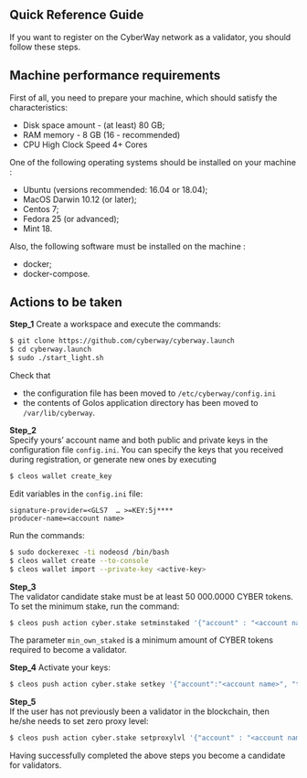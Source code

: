 
## Quick Reference Guide

If you want to register on the CyberWay network as a validator, you should follow these steps.

## Machine performance requirements

First of all, you need to prepare your machine, which should satisfy the characteristics:
  * Disk space amount - (at least) 80 GB;
  * RAM memory - 8 GB (16 - recommended)
  * CPU High Clock Speed 4+ Cores  


One of the following operating systems should be installed on your machine :
  * Ubuntu (versions recommended: 16.04 or 18.04);
  * MacOS Darwin 10.12 (or later);
  * Centos 7;
  * Fedora 25 (or advanced);
  * Mint 18.


Also, the following software must be installed on the machine :
  * docker;
  * docker-compose.  

## Actions to be taken
 
**Step_1** Create a workspace and execute the commands: 
```sh
$ git clone https://github.com/cyberway/cyberway.launch
$ cd cyberway.launch
$ sudo ./start_light.sh
```  

Check that  
  * the configuration file has been moved to `/etc/cyberway/config.ini` 
  * the contents of Golos application directory has been moved to `/var/lib/cyberway`.  


**Step_2**  
Specify yours’ account name and both public and private keys in the configuration file `config.ini`. You can specify the keys that you received during registration, or generate new ones by executing
```sh
$ cleos wallet create_key
```

Edit variables in the `config.ini` file:
```
signature-provider=<GLS7  … >=KEY:5j****
producer-name=<account name>
```  
 
Run the commands:  
```sh
$ sudo dockerexec -ti nodeosd /bin/bash
$ cleos wallet create --to-console
$ cleos wallet import --private-key <active-key>
```  

**Step_3**   
The validator candidate stake must be at least 50 000.0000 CYBER tokens. To set the minimum stake, run the command:  
```sh
$ cleos push action cyber.stake setminstaked '{"account" : "<account name>", "token_code" : "CYBER", "min_own_staked" : 500000000}' -p <account name>
```   

The parameter `min_own_staked` is a minimum amount of CYBER tokens required to become a validator.  

**Step_4**  Activate your keys:  

```sh
$ cleos push action cyber.stake setkey '{"account":"<account name>", "token_code":"CYBER", "signing_key":"<  … >"}' -p <account name>  
```

**Step_5**  
If the user has not previously been a validator in the blockchain, then he/she needs to set zero proxy level:  
```sh
$ cleos push action cyber.stake setproxylvl '{"account" : "<account name>", "token_code" : "CYBER", "level" : 0}' -p <account name>
```  

Нaving successfully completed the above steps you become a candidate for validators.
